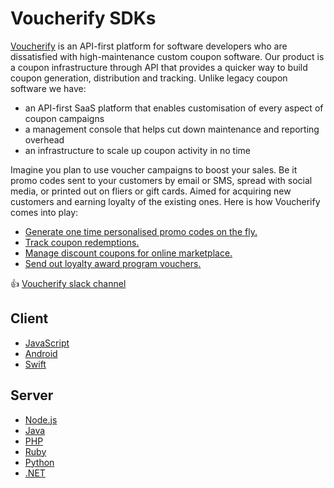 # Voucherify SDKs

[Voucherify](http://voucherify.io?utm_source=github&utm_medium=sdk&utm_campaign=acq) is an API-first platform for software developers who are dissatisfied with high-maintenance custom coupon software. Our product is a coupon infrastructure through API that provides a quicker way to build coupon generation, distribution and tracking. Unlike legacy coupon software we have:

* an API-first SaaS platform that enables customisation of every aspect of coupon campaigns
* a management console that helps cut down maintenance and reporting overhead
* an infrastructure to scale up coupon activity in no time

Imagine you plan to use voucher campaigns to boost your sales. Be it promo codes sent to your customers by email or SMS, spread with social media, or printed out on fliers or gift cards. Aimed for acquiring new customers and earning loyalty of the existing ones. Here is how Voucherify comes into play:

* [Generate one time personalised promo codes on the fly.](https://voucherify.readme.io/docs/create-your-first-campaign)
* [Track coupon redemptions.](https://voucherify.readme.io/docs/redemption-history)
* [Manage discount coupons for online marketplace.](http://www.voucherify.io/usecase-online-marketplace?utm_source=inapp&utm_medium=email&utm_campaign=act)
* [Send out loyalty award program vouchers.](http://www.voucherify.io/usecase-loyalty-award-programme?utm_source=inapp&utm_medium=email&utm_campaign=act)

:+1: [Voucherify slack channel](http://community.voucherify.io)

## Client
* [JavaScript](https://github.com/rspective/voucherify.js)
* [Android](https://github.com/rspective/voucherify-android-sdk)
* [Swift](https://github.com/voucherifyio/voucherify-ios-sdk)

## Server
* [Node.js](https://github.com/rspective/voucherify-nodejs-sdk)
* [Java](https://github.com/rspective/voucherify-java-sdk)
* [PHP](https://github.com/rspective/voucherify-php-sdk)
* [Ruby](https://github.com/rspective/voucherify-ruby-sdk)
* [Python](https://github.com/voucherifyio/voucherify-python-sdk)
* [.NET](https://github.com/voucherifyio/voucherify-dotNET-sdk)


